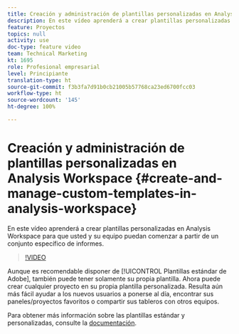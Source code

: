 ```yaml
---
title: Creación y administración de plantillas personalizadas en Analysis Workspace
description: En este vídeo aprenderá a crear plantillas personalizadas en Analysis Workspace para que usted y su equipo puedan comenzar a partir de un conjunto específico de informes.
feature: Proyectos
topics: null
activity: use
doc-type: feature video
team: Technical Marketing
kt: 1695
role: Profesional empresarial
level: Principiante
translation-type: ht
source-git-commit: f3b3fa7d91b0cb21005b57768ca23ed6700fcc03
workflow-type: ht
source-wordcount: '145'
ht-degree: 100%

---
```



# Creación y administración de plantillas personalizadas en Analysis Workspace {#create-and-manage-custom-templates-in-analysis-workspace}

En este vídeo aprenderá a crear plantillas personalizadas en Analysis Workspace para que usted y su equipo puedan comenzar a partir de un conjunto específico de informes.

>[!VIDEO](https://video.tv.adobe.com/v/23231/?quality=12)

Aunque es recomendable disponer de [!UICONTROL Plantillas estándar de Adobe], también puede tener solamente su propia plantilla. Ahora puede crear cualquier proyecto en su propia plantilla personalizada. Resulta aún más fácil ayudar a los nuevos usuarios a ponerse al día, encontrar sus paneles/proyectos favoritos o compartir sus tableros con otros equipos.

Para obtener más información sobre las plantillas estándar y personalizadas, consulte la [documentación](https://marketing.adobe.com/resources/help/es_ES/analytics/analysis-workspace/starter_projects.html).
